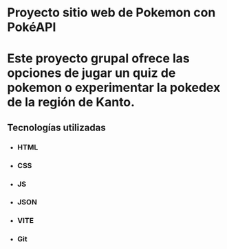 # Proyecto sitio web de Pokemon con PokéAPI

# Este proyecto grupal ofrece las opciones de jugar un quiz de pokemon o experimentar la pokedex de la región de Kanto.

## Tecnologías utilizadas

- ### HTML
- ### CSS
- ### JS
- ### JSON
- ### VITE
- ### Git
